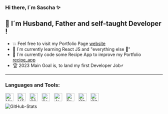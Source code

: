 ### Hi there, I´m Sascha ✨

## 🚩 I´m Husband, Father and self-taught Developer !

- 💥 Feel free to visit my Portfolio Page [website]
- 🎩 I´m currently learning React JS and "everything else 🤣"
- 🍕 I´m currently code some Recipe App to improve my Portfolio [recipe_app]
- 🏆 2023 Main Goal is, to land my first Developer Job⚡

---

### Languages and Tools:

<img align="left" alt="Visual Studio Code" width="26px" src="https://cdn.jsdelivr.net/gh/devicons/devicon/icons/vscode/vscode-original.svg" style="padding-right:10px;" />
<img align="left" alt="HTML5" width="26px" src="https://cdn.jsdelivr.net/gh/devicons/devicon/icons/html5/html5-original.svg" style="padding-right:10px;" />
<img align="left" alt="CSS3" width="26px" src="https://cdn.jsdelivr.net/gh/devicons/devicon/icons/css3/css3-original.svg" style="padding-right:10px;" />
<img align="left" alt="Sass" width="26px" src="https://cdn.jsdelivr.net/gh/devicons/devicon/icons/sass/sass-original.svg" style="padding-right:10px;" />
<img align="left" alt="JavaScript" width="26px" src="https://cdn.jsdelivr.net/gh/devicons/devicon/icons/javascript/javascript-original.svg" style="padding-right:10px;" />
<img align="left" alt="React" width="26px" src="https://cdn.jsdelivr.net/gh/devicons/devicon/icons/react/react-original.svg" style="padding-right:10px;" />
<img align="left" alt="Git" width="26px" src="https://cdn.jsdelivr.net/gh/devicons/devicon/icons/git/git-original.svg" style="padding-right:10px;" />
<img align="left" alt="GitHub" width="26px" src="https://user-images.githubusercontent.com/3369400/139448065-39a229ba-4b06-434b-bc67-616e2ed80c8f.png" style="padding-right:10px;" />

<br />
<br />

<img align="left" alt="GitHub-Stats" src="https://github-readme-stats.vercel.app/api?username=SaschaGoebbels&theme=react&show_icon=true&hide_border=true" />

[website]: https://saschagoebbels.netlify.app/
[recipe_app]: https://kochstudio.netlify.app/
